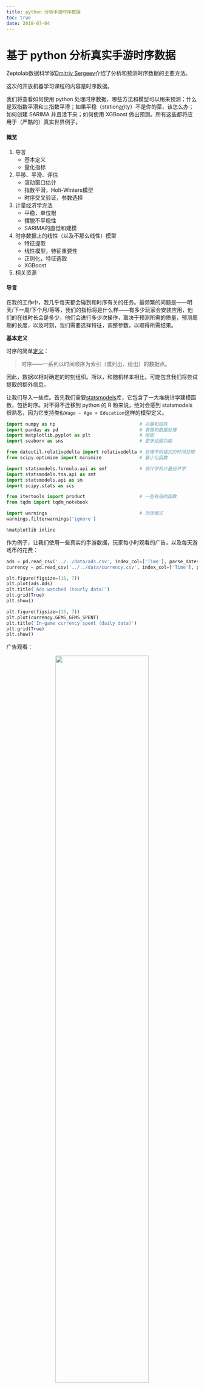 ```yaml
---
title: python 分析手游时序数据
toc: true
date: 2019-07-04
---
```

# 基于 python 分析真实手游时序数据

Zeptolab数据科学家[Dmitriy Sergeev](https://medium.com/%40dmitriysergeev)介绍了分析和预测时序数据的主要方法。

这次的开放机器学习课程的内容是时序数据。

我们将查看如何使用 python 处理时序数据，哪些方法和模型可以用来预测；什么是双指数平滑和三指数平滑；如果平稳（station[ar](https://www.jqr.com/service/company?business=17)ity）不是你的菜，该怎么办；如何创建 SARIMA 并且活下来；如何使用 XGBoost 做出预测。所有这些都将应用于（严酷的）真实世界例子。

#### 概览

1. 导言
   - 基本定义
   - 量化指标
2. 平移、平滑、评估
   - 滚动窗口估计
   - 指数平滑，Holt-Winters模型
   - 时序交叉验证，参数选择
3. 计量经济学方法
   - 平稳，单位根
   - 摆脱不平稳性
   - SARIMA的直觉和建模
4. 时序数据上的线性（以及不那么线性）模型
   - 特征提取
   - 线性模型，特征重要性
   - 正则化，特征选取
   - XGBoost
5. 相关资源

#### 导言

在我的工作中，我几乎每天都会碰到和时序有关的任务。最频繁的问题是——明天/下一周/下个月/等等，我们的指标将是什么样——有多少玩家会安装应用，他们的在线时长会是多少，他们会进行多少次操作，取决于预测所需的质量，预测周期的长度，以及时刻，我们需要选择特征，调整参数，以取得所需结果。

**基本定义**

时序的简单[定义](https://zh.wikipedia.org/wiki/%E6%99%82%E9%96%93%E5%BA%8F%E5%88%97)：

> 时序——一系列以时间顺序为索引（或列出、绘出）的数据点。

因此，数据以相对确定的时刻组织。所以，和随机样本相比，可能包含我们将尝试提取的额外信息。

让我们导入一些库。首先我们需要[statsmodels](http://statsmodels.sourceforge.net/stable/)库，它包含了一大堆统计学建模函数，包括时序。对不得不迁移到 python 的 R 粉来说，绝对会感到 statsmodels 很熟悉，因为它支持类似`Wage ~ Age + Education`这样的模型定义。

```python
import numpy as np                               # 向量和矩阵
import pandas as pd                              # 表格和数据处理
import matplotlib.pyplot as plt                  # 绘图
import seaborn as sns                            # 更多绘图功能

from dateutil.relativedelta import relativedelta # 处理不同格式的时间日期
from scipy.optimize import minimize              # 最小化函数

import statsmodels.formula.api as smf            # 统计学和计量经济学
import statsmodels.tsa.api as smt
import statsmodels.api as sm
import scipy.stats as scs

from itertools import product                    # 一些有用的函数
from tqdm import tqdm_notebook

import warnings                                  # 勿扰模式
warnings.filterwarnings('ignore')

%matplotlib inline
```

作为例子，让我们使用一些真实的手游数据，玩家每小时观看的广告，以及每天游戏币的花费：

```python
ads = pd.read_csv('../../data/ads.csv', index_col=['Time'], parse_dates=['Time'])
currency = pd.read_csv('../../data/currency.csv', index_col=['Time'], parse_dates=['Time'])

plt.figure(figsize=(15, 7))
plt.plot(ads.Ads)
plt.title('Ads watched (hourly data)')
plt.grid(True)
plt.show()

plt.figure(figsize=(15, 7))
plt.plot(currency.GEMS_GEMS_SPENT)
plt.title('In-game currency spent (daily data)')
plt.grid(True)
plt.show()
```

广告观看：

<p align="center">
    <img width="70%" height="70%" src="http://images.iterate.site/blog/image/20190704/LHs0pqVvvUrr.png?imageslim">
</p>


游戏币花费：

<p align="center">
    <img width="70%" height="70%" src="http://images.iterate.site/blog/image/20190704/angUg95DTtXC.png?imageslim">
</p>


**预测质量指标**

在实际开始预测之前，先让我们理解下如何衡量预测的质量，查看下最常见、使用最广泛的测度：

- **R2**，决定系数（在经济学中，可以理解为模型能够解释的方差比例），(-inf, 1] `sklearn.metrics.r2_score`
- **平均绝对误差（Mean Absolute Error）**，这是一个易于解释的测度，因为它的计量单位和初始序列相同，[0, +inf) `sklearn.metrics.mean_absolute_error`
- **中位绝对误差（Median Absolute Error）**，同样是一个易于解释的测度，对离群值的鲁棒性很好，[0, +inf) `sklearn.metrics.median_absolute_error`
- **均方误差（Mean Squared Error）**，最常用的测度，给较大的错误更高的惩罚，[0, +inf) `sklearn.metrics.mean_squared_error`
- **均方对数误差（Mean Squared Logarithmic Error）**，和 MSE 差不多，只不过先对序列取对数，因此能够照顾到较小的错误，通常用于具有指数趋势的数据，[0, +inf) `sklearn.metrics.mean_squared_log_error`
- **平均绝对百分误差（Mean Absolute Percentage Error）**，类似 MAE 不过基于百分比——当你需要向管理层解释模型的质量时很方便——[0, +inf)，sklearn中没有实现。

```python
# 引入上面提到的所有测度
from sklearn.metrics import r2_score, median_absolute_error, mean_absolute_error
from sklearn.metrics import median_absolute_error, mean_squared_error, mean_squared_log_error

# 自行实现 sklearn 没有提供的平均绝对百分误差很容易
def mean_absolute_percentage_error(y_true, y_pred):
    return np.mean(np.abs((y_true - y_pred) / y_true)) * 100
```

棒极了，现在我们知道如何测量预测的质量了，可以使用哪些测度，以及如何向老板翻译结果。剩下的就是创建模型了。

#### 平移、平滑、评估

让我们从一个朴素的假设开始——“明天会和今天一样”，但是我们并不使用类似 y^t=y(t-1)这样的模型（这其实是一个适用于任意时序预测问题的很好的基线，有时任何模型都无法战胜这一模型），相反，我们将假定变量未来的值取决于前**n**个值的平均，所以我们将使用的是**移动平均（moving average）**。

移动平均公式：

$$
\hat{y}_{t}=\frac{1}{k} \sum_{n=0}^{k-1} y_{t-n}
$$

```python
def moving_average(series, n):
    """
        计算前 n 项观测的平均数
    """
    return np.average(series[-n:])

# 根据前 24 小时的数据预测
moving_average(ads, 24)
```

结果：`116805.0`

不幸的是这样我们无法做出长期预测——为了预测下一步的数据我们需要实际观测的之前的数据。不过移动平均还有一种用途——平滑原时序以显示趋势。pandas提供了实现`DataFrame.rolling(window).mean()`。窗口越宽，趋势就越平滑。遇到噪声很大的数据时（财经数据十分常见），这一过程有助于侦测常见模式。

```python
def plotMovingAverage(series, window, plot_intervals=False, scale=1.96, plot_anomalies=False):

    """
        series - 时序 dateframe
        window - 滑窗大小
        plot_intervals - 显示置信区间
        plot_anomalies - 显示异常值
    """
    rolling_mean = series.rolling(window=window).mean()

    plt.figure(figsize=(15,5))
    plt.title("Moving average\n window size = {}".format(window))
    plt.plot(rolling_mean, "g", label="Rolling mean trend")

    # 绘制平滑后的数据的置信区间
    if plot_intervals:
        mae = mean_absolute_error(series[window:], rolling_mean[window:])
        deviation = np.std(series[window:] - rolling_mean[window:])
        lower_bond = rolling_mean - (mae + scale * deviation)
        upper_bond = rolling_mean + (mae + scale * deviation)
        plt.plot(upper_bond, "r--", label="Upper Bond / Lower Bond")
        plt.plot(lower_bond, "r--")

        # 得到区间后，找出异常值
        if plot_anomalies:
            anomalies = pd.DataFrame(index=series.index, columns=series.columns)
            anomalies[series<lower_bond] = series[series<lower_bond]
            anomalies[series>upper_bond] = series[series>upper_bond]
            plt.plot(anomalies, "ro", markersize=10)

    plt.plot(series[window:], label="Actual values")
    plt.legend(loc="upper left")
plt.grid(True)
```

平滑（窗口大小为 4 小时）：

```python
plotMovingAverage(ads, 4)
```

<p align="center">
    <img width="70%" height="70%" src="http://images.iterate.site/blog/image/20190704/lYdSBFfMdEq7.png?imageslim">
</p>


平滑（窗口大小为 12 小时）：

```python
plotMovingAverage(ads, 12)
```

<p align="center">
    <img width="70%" height="70%" src="http://images.iterate.site/blog/image/20190704/yB51llw0shv1.png?imageslim">
</p>


平滑（窗口大小为 24 小时）：

```python
plotMovingAverage(ads, 24)
```

<p align="center">
    <img width="70%" height="70%" src="http://images.iterate.site/blog/image/20190704/uoDYcHIT02E7.png?imageslim">
</p>


如你所见，在小时数据上按日平滑让我们可以清楚地看到浏览广告的趋势。周末数值较高（周末是[娱乐](https://www.jqr.com/service/company?business=12)时间），工作日一般数值较低。

我们可以同时绘制平滑值的置信区间：

```python
plotMovingAverage(ads, 4, plot_intervals=True)
```

<p align="center">
    <img width="70%" height="70%" src="http://images.iterate.site/blog/image/20190704/bO5qRf1K1VK8.png?imageslim">
</p>


现在让我们在移动平均的帮助下创建一个简单的异常检测系统。不幸的是，在这段时序数据中，一切都比较正常，所以让我们故意弄出点异常来：

```python
ads_anomaly = ads.copy()
# 例如广告浏览量下降了 20%
ads_anomaly.iloc[-20] = ads_anomaly.iloc[-20] * 0.2
```

让我们看看这个简单的方法能不能捕获异常：

```python
plotMovingAverage(ads_anomaly, 4, plot_intervals=True, plot_anomalies=True)
```

<p align="center">
    <img width="70%" height="70%" src="http://images.iterate.site/blog/image/20190704/cwAV39bVcLzu.png?imageslim">
</p>


酷！按周平滑呢？

```python
plotMovingAverage(currency, 7, plot_intervals=True, plot_anomalies=True)
```

<p align="center">
    <img width="70%" height="70%" src="http://images.iterate.site/blog/image/20190704/ACbnPW8b0l3S.png?imageslim">
</p>


不好！这是简单方法的缺陷——它没能捕捉月度数据的季节性，几乎将所有 30 天出现一次的峰值当作异常值。如果你不想有这么多虚假警报，最好考虑更复杂的模型。

顺便提下移动平均的一个简单修正——**加权平均（weighted average）**。其中不同的观测具有不同的权重，所有权重之和为一。通常最近的观测具有较高的权重。

$$
\hat{y}_{t}=\sum_{n=1}^{k} \omega_{n} y_{t+1-n}
$$

```python
def weighted_average(series, weights):
    result = 0.0
    weights.reverse()
    for n in range(len(weights)):
        result += series.iloc[-n-1] * weights[n]
    return float(result)

weighted_average(ads, [0.6, 0.3, 0.1])
```

结果：`98423.0`

**指数平滑**

那么，如果我们不只加权最近的几项观测，而是加权全部现有的观测，但对历史数据的权重应用指数下降呢？

$$
\hat{y}_{t}=\alpha \cdot y_{t}+(1-\alpha) \cdot \hat{y}_{t-1}
$$

这一模型的值是当前观测和历史观测的加权平均。权重α称为平滑因子，定义多快“遗忘”之前的观测。α越小，之前的值的影响就越大，序列就越平滑。

指数隐藏在函数的递归调用之中，$\hat{y}_{t-1}$ 本身包含 $(1-α)\hat{y}_{t-1}$，以此类推，直到序列的开始。

```python
def exponential_smoothing(series, alpha):
    """
        series - 时序数据集
        alpha - 浮点数，范围[0.0, 1.0]，平滑参数
    """
    result = [series[0]] # 第一项和序列第一项相同
    for n in range(1, len(series)):
        result.append(alpha * series[n] + (1 - alpha) * result[n-1])
    return result

def plotExponentialSmoothing(series, alphas):
    with plt.style.context('seaborn-white'):
        plt.figure(figsize=(15, 7))
        for alpha in alphas:
            plt.plot(exponential_smoothing(series, alpha), label="Alpha {}".format(alpha))
        plt.plot(series.values, "c", label = "Actual")
        plt.legend(loc="best")
        plt.axis('tight')
        plt.title("Exponential Smoothing")
        plt.grid(True);

plotExponentialSmoothing(ads.Ads, [0.3, 0.05])
plotExponentialSmoothing(currency.GEMS_GEMS_SPENT, [0.3, 0.05])
```

<p align="center">
    <img width="70%" height="70%" src="http://images.iterate.site/blog/image/20190704/ULfUfknuFQtL.png?imageslim">
</p>


<p align="center">
    <img width="70%" height="70%" src="http://images.iterate.site/blog/image/20190704/0gJ9pV3QI2pq.png?imageslim">
</p>


**双指数平滑**

目前我们的方法能给出的只是单个未来数据点的预测（以及一些良好的平滑），这很酷，但还不够，所以让我们扩展下指数平滑以预测两个未来数据点（当然，同样经过平滑）。

序列分解应该能帮到我们——我们得到两个分量：截距（也叫水平）l和趋势（也叫斜率）b。我们使用之前提到的方法学习预测截距（或期望的序列值），并将同样的指数平滑应用于趋势（假定时序未来改变的方向取决于之前的加权变化）。


双指数平滑公式：

$$
\ell_{x}=\alpha y_{x}+(1-\alpha)\left(\ell_{x-1}+b_{x-1}\right)
$$
$$
b_{x}=\beta\left(\ell_{x}-\ell_{x-1}\right)+(1-\beta) b_{x-1}
$$
$$
\hat{y}_{x+1}=\ell_{x}+b_{x}
$$


上面的第一个函数描述截距，和之前一样，它取决于序列的当前值，只不过第二项现在分成水平和趋势两个分量。第二个函数描述趋势，它取决于当前一步的水平变动，以及之前的趋势值。这里β系数是指数平滑的权重。最后的预测为模型对截距和趋势的预测之和。

```python
def double_exponential_smoothing(series, alpha, beta):
    result = [series[0]]
    for n in range(1, len(series)+1):
        if n == 1:
            level, trend = series[0], series[1] - series[0]
        if n >= len(series):
            value = result[-1]
        else:
            value = series[n]
        last_level, level = level, alpha*value + (1-alpha)*(level+trend)
        trend = beta*(level-last_level) + (1-beta)*trend
        result.append(level+trend)
return result

def plotDoubleExponentialSmoothing(series, alphas, betas):
    with plt.style.context('seaborn-white'):
        plt.figure(figsize=(20, 8))
        for alpha in alphas:
            for beta in betas:
                plt.plot(double_exponential_smoothing(series, alpha, beta), label="Alpha {}, beta {}".format(alpha, beta))
        plt.plot(series.values, label = "Actual")
        plt.legend(loc="best")
        plt.axis('tight')
        plt.title("Double Exponential Smoothing")
        plt.grid(True)

  plotDoubleExponentialSmoothing(ads.Ads, alphas=[0.9, 0.02], betas=[0.9, 0.02])
plotDoubleExponentialSmoothing(currency.GEMS_GEMS_SPENT, alphas=[0.9, 0.02], betas=[0.9, 0.02])
```
<center>


![](http://images.iterate.site/blog/image/20190704/c8epGBpONMjk.png?imageslim){ width=55% }

</center>

<p align="center">
    <img width="70%" height="70%" src="http://images.iterate.site/blog/image/20190704/agA78IXhdSNN.png?imageslim">
</p>


现在我们有两个可供调节的参数——α和β。前者根据趋势平滑序列，后者平滑趋势本身。这两个参数越大，最新的观测的权重就越高，建模的序列就越不平滑。这两个参数的组合可能产生非常怪异的结果，特别是手工设置时。我们很快将查看自动选择参数的方法，在介绍三次指数平滑之后。

**Holt-Winters模型**

好哇！让我们看下一个指数平滑的变体，这次是三次指数平滑。

这一方法的思路是我们加入第三个分量——季节性。这意味着，如果我们的时序不具有季节性（我们之前的例子就不具季节性），我们就不应该使用这一方法。模型中的季节分量将根据季节长度解释截距和趋势上的重复波动，季节长度也就是波动重复的周期。季节中的每项观测有一个单独的分量，例如，如果季节长度为 7（按周计的季节），我们将有 7 个季节分量，每个季节分量对应一天。

现在我们得到了一个新系统：

三次指数平滑公式:

$$
\ell_{x}=\alpha\left(y_{x}-s_{x-L}\right)+(1-\alpha)\left(\ell_{x-1}+b_{x-1}\right)
$$
$$
b_{x}=\beta\left(\ell_{x}-\ell_{x-1}\right)+(1-\beta) b_{x-1}
$$
$$
s_{x}=\gamma\left(y_{x}-\ell_{x}\right)+(1-\gamma) s_{x-L}
$$

$$
\hat{y}_{x+m}=\ell_{x}+m b_{x}+s_{x-L+1+(m-1) m o d L}
$$

现在，截断取决于时序的当前值减去相应的季节分量，趋势没有变动，季节分量取决于时序的当前值减去截断，以及前一个季节分量的值。注意分量在所有现有的季节上平滑，例如，周一分量会和其他所有周一平均。关于如何计算平均以及趋势分量和季节分量的初始逼近，可以参考工程统计手册 6.4.3.5：

<https://www.itl.nist.gov/div898/handbook/pmc/section4/pmc435.htm>

具备季节分量后，我们可以预测任意 m 步未来，而不是一步或两步，非常鼓舞人心。

下面是三次指数平滑模型的代码，也称 Holt-Winters模型，得名于发明人的姓氏——Charles Holt和他的学生 Peter Winters。此外，模型中还引入了 Brutlag 方法，以创建置信区间：

Brutlag 方法公式：

$$
\hat{y}_{\max _{x}}=\ell_{x-1}+b_{x-1}+s_{x-T}+m \cdot d_{t-T}
$$
$$
\hat{y}_{\min _{x}}=\ell_{x-1}+b_{x-1}+s_{x-T}-m \cdot d_{t-T}
$$
$$
d_{t}=\gamma\left|y_{t}-\hat{y}_{t}\right|+(1-\gamma) d_{t-T}
$$

其中 T 为季节的长度，d为预测偏差。你可以参考以下论文了解这一方法的更多内容，以及它在时序异常检测中的应用：

<https://annals-csis.org/proceedings/2012/pliks/118.pdf>

```python
class HoltWinters:

    """
    Holt-Winters模型，使用 Brutlag 方法检测异常

    # series - 初始时序
    # slen - 季节长度
    # alpha, beta, gamma - Holt-Winters模型参数
    # n_preds - 预测视野
    # scaling_factor - 设置 Brutlag 方法的置信区间（通常位于 2 到 3 之间）

    """


    def __init__(self, series, slen, alpha, beta, gamma, n_preds, scaling_factor=1.96):
        self.series = series
        self.slen = slen
        self.alpha = alpha
        self.beta = beta
        self.gamma = gamma
        self.n_preds = n_preds
        self.scaling_factor = scaling_factor


    def initial_trend(self):
        sum = 0.0
        for i in range(self.slen):
            sum += float(self.series[i+self.slen] - self.series[i]) / self.slen
        return sum / self.slen

    def initial_seasonal_components(self):
        seasonals = {}
        season_averages = []
        n_seasons = int(len(self.series)/self.slen)
        # 计算季节平均
        for j in range(n_seasons):
            season_averages.append(sum(self.series[self.slen*j:self.slen*j+self.slen])/float(self.slen))
        # 计算初始值
        for i in range(self.slen):
            sum_of_vals_over_avg = 0.0
            for j in range(n_seasons):
                sum_of_vals_over_avg += self.series[self.slen*j+i]-season_averages[j]
            seasonals[i] = sum_of_vals_over_avg/n_seasons
        return seasonals


    def triple_exponential_smoothing(self):
        self.result = []
        self.Smooth = []
        self.Season = []
        self.Trend = []
        self.PredictedDeviation = []
        self.UpperBond = []
        self.LowerBond = []

        seasonals = self.initial_seasonal_components()

        for i in range(len(self.series)+self.n_preds):
            if i == 0: # 成分初始化
                smooth = self.series[0]
                trend = self.initial_trend()
                self.result.append(self.series[0])
                self.Smooth.append(smooth)
                self.Trend.append(trend)
                self.Season.append(seasonals[i%self.slen])

                self.PredictedDeviation.append(0)

                self.UpperBond.append(self.result[0] +
                                      self.scaling_factor *
                                      self.PredictedDeviation[0])

                self.LowerBond.append(self.result[0] -
                                      self.scaling_factor *
                                      self.PredictedDeviation[0])
                continue

            if i >= len(self.series): # 预测
                m = i - len(self.series) + 1
                self.result.append((smooth + m*trend) + seasonals[i%self.slen])

                # 预测时在每一步增加不确定性
                self.PredictedDeviation.append(self.PredictedDeviation[-1]*1.01)

            else:
                val = self.series[i]
                last_smooth, smooth = smooth, self.alpha*(val-seasonals[i%self.slen]) + (1-self.alpha)*(smooth+trend)
                trend = self.beta * (smooth-last_smooth) + (1-self.beta)*trend
                seasonals[i%self.slen] = self.gamma*(val-smooth) + (1-self.gamma)*seasonals[i%self.slen]
                self.result.append(smooth+trend+seasonals[i%self.slen])

                # 据 Brutlag 算法计算偏差
                self.PredictedDeviation.append(self.gamma * np.abs(self.series[i] - self.result[i])
                                               + (1-self.gamma)*self.PredictedDeviation[-1])

            self.UpperBond.append(self.result[-1] +
                                  self.scaling_factor *
                                  self.PredictedDeviation[-1])

            self.LowerBond.append(self.result[-1] -
                                  self.scaling_factor *
                                  self.PredictedDeviation[-1])

            self.Smooth.append(smooth)
            self.Trend.append(trend)
self.Season.append(seasonals[i%self.slen])
```

**时序交叉验证**

现在我们该兑现之前的承诺，讨论下如何自动估计模型参数。

这里没什么不同寻常的，我们需要选择一个适合任务的损失函数，以了解模型逼近数据的程度。接着，我们通过交叉验证为给定的模型参数评估选择的交叉函数，计算梯度，调整模型参数，等等，勇敢地下降到误差的全局最小值。

问题在于如何在时序数据上进行交叉验证，因为，你知道，时序数据确实具有时间结构，不能在一折中随机混合数据（不保留时间结构），否则观测间的所有时间相关性都会丢失。这就是为什么我们将使用技巧性更强的方法来优化模型参数的原因。我不知道这个方法是否有正式的名称，但是在[CrossValidated](https://stats.stackexchange.com/questions/14099/using-k-fold-cross-validation-for-time-series-model-selection)上（在这个网站上你可以找到所有问题的答案，生命、宇宙以及任何事情的终极答案除外），有人提出了“滚动式交叉验证”（cross-validation on a rolling basis）这一名称。

这一想法很简单——我们在时序数据的一小段上训练模型，从时序开始到某一时刻**t**，预测接下来的**t+n**步并计算误差。接着扩张训练样本至**t+n**个值，并预测从**t+n**到**t+2×n**的数据。持续扩张直到穷尽所有观测。初始训练样本到最后的观测之间可以容纳多少个**n**，我们就可以进行多少折交叉验证。

滚动式交叉验证：

<p align="center">
    <img width="70%" height="70%" src="http://images.iterate.site/blog/image/20190704/2t8fjUpAgW0V.png?imageslim">
</p>


了解了如何设置交叉验证，我们将找出 Holt-Winters模型的最优参数，回忆一下，我们的广告数据有按日季节性，所以我们有`slen=24`。

```python
from sklearn.model_selection import TimeSeriesSplit

def timeseriesCVscore(params, series, loss_function=mean_squared_error, slen=24):
    errors = []

    values = series.values
    alpha, beta, gamma = params

    # 设定交叉验证折数
    tscv = TimeSeriesSplit(n_splits=3)

    for train, test in tscv.split(values):

        model = HoltWinters(series=values[train], slen=slen,
                            alpha=alpha, beta=beta, gamma=gamma, n_preds=len(test))
        model.triple_exponential_smoothing()

        predictions = model.result[-len(test):]
        actual = values[test]
        error = loss_function(predictions, actual)
        errors.append(error)

return np.mean(np.array(errors))
```

和其他指数平滑模型一样，Holt-Winters模型中，平滑参数的取值范围在 0 到 1 之间，因此我们需要选择一种支持给模型参数添加限制的算法。我们选择了截断牛顿共轭梯度（Truncated Newton conjugate gradient）。

```python
data = ads.Ads[:-20] # 留置一些数据用于测试

# 初始化模型参数 alpha、beta、gamma
x = [0, 0, 0]

# 最小化损失函数
opt = minimize(timeseriesCVscore, x0=x,
               args=(data, mean_squared_log_error),
               method="TNC", bounds = ((0, 1), (0, 1), (0, 1))
)

# 取最优值……
alpha_final, beta_final, gamma_final = opt.x
print(alpha_final, beta_final, gamma_final)

# ……并据此训练模型，预测接下来 50 个小时的数据
model = HoltWinters(data, slen = 24,
                    alpha = alpha_final,
                    beta = beta_final,
                    gamma = gamma_final,
                    n_preds = 50, scaling_factor = 3)
model.triple_exponential_smoothing()
```

最优参数：

```
0.11652680227350454 0.002677697431105852 0.05820973606789237
```

绘图部分的代码：

```python
def plotHoltWinters(series, plot_intervals=False, plot_anomalies=False):
    """
        series - 时序数据集
        plot_intervals - 显示置信区间
        plot_anomalies - 显示异常值
    """

    plt.figure(figsize=(20, 10))
    plt.plot(model.result, label = "Model")
    plt.plot(series.values, label = "Actual")
    error = mean_absolute_percentage_error(series.values, model.result[:len(series)])
    plt.title("Mean Absolute Percentage Error: {0:.2f}%".format(error))

    if plot_anomalies:
        anomalies = np.array([np.NaN]*len(series))
        anomalies[series.values<model.LowerBond[:len(series)]] = \
            series.values[series.values<model.LowerBond[:len(series)]]
        anomalies[series.values>model.UpperBond[:len(series)]] = \
            series.values[series.values>model.UpperBond[:len(series)]]
        plt.plot(anomalies, "o", markersize=10, label = "Anomalies")

    if plot_intervals:
        plt.plot(model.UpperBond, "r--", alpha=0.5, label = "Up/Low confidence")
        plt.plot(model.LowerBond, "r--", alpha=0.5)
        plt.fill_between(x=range(0,len(model.result)), y1=model.UpperBond,
                         y2=model.LowerBond, alpha=0.2, color = "grey")

    plt.vlines(len(series), ymin=min(model.LowerBond), ymax=max(model.UpperBond), linestyles='dashed')
    plt.axvspan(len(series)-20, len(model.result), alpha=0.3, color='lightgrey')
    plt.grid(True)
    plt.axis('tight')
    plt.legend(loc="best", fontsize=13);

plotHoltWinters(ads.Ads)
plotHoltWinters(ads.Ads, plot_intervals=True, plot_anomalies=True)
```

Holt-Winters模型预测

<p align="center">
    <img width="70%" height="70%" src="http://images.iterate.site/blog/image/20190704/pUGROxafawaW.png?imageslim">
</p>

Holt-Winters模型预测及置信区间、异常：


<p align="center">
    <img width="70%" height="70%" src="http://images.iterate.site/blog/image/20190704/I13kDeLiKonX.png?imageslim">
</p>


上面的图形表明，我们的模型能够很好地逼近初始时序，捕捉每日季节性，总体的下降趋势，甚至一些异常。如果我们查看下建模偏差（见下图），我们将很明显地看到，模型对序列结构的改变反应相当鲜明，但接着很快偏差就回归正常值，“遗忘”了过去。模型的这一特性让我们甚至可以为相当噪杂的序列快速构建异常检测系统，而无需花费过多时间和金钱准备数据和训练模型。

```python
plt.figure(figsize=(25, 5))
plt.plot(model.PredictedDeviation)
plt.grid(True)
plt.axis('tight')
plt.title("Brutlag's predicted deviation");
```

Holt-Winters模型偏差

<p align="center">
    <img width="70%" height="70%" src="http://images.iterate.site/blog/image/20190704/GtypGHDwJ5Nb.png?imageslim">
</p>




遇到异常时偏差会增加

我们将在第二个序列上应用相同的算法，我们知道，第二个序列具有趋势和每月季节性。

```python
data = currency.GEMS_GEMS_SPENT[:-50]
slen = 30

x = [0, 0, 0]

opt = minimize(timeseriesCVscore, x0=x,
               args=(data, mean_absolute_percentage_error, slen),
               method="TNC", bounds = ((0, 1), (0, 1), (0, 1))
              )

alpha_final, beta_final, gamma_final = opt.x

model = HoltWinters(data, slen = slen,
                    alpha = alpha_final,
                    beta = beta_final,
                    gamma = gamma_final,
                    n_preds = 100, scaling_factor = 3)
model.triple_exponential_smoothing()
```

Holt-Winters模型应用于第二序列

<p align="center">
    <img width="70%" height="70%" src="http://images.iterate.site/blog/image/20190704/tcYYoFhOTXBp.png?imageslim">
</p>


看起来很不错，模型捕捉了向上的趋势和季节性尖峰，总体而言很好地拟合了数据。

Holt-Winters模型在第二序列上检测异常


<p align="center">
    <img width="70%" height="70%" src="http://images.iterate.site/blog/image/20190704/LWlwNsPDP5xd.png?imageslim">
</p>




也捕获了一些异常

Holt-Winters模型在第二序列上的偏差

<p align="center">
    <img width="70%" height="70%" src="http://images.iterate.site/blog/image/20190704/pJ5bNa3UpfPA.png?imageslim">
</p>




偏差随着预测周期的推进而上升

#### 计量经济学方法

**平稳性**

在开始建模之前，我们需要提一下时序的一个重要性质：[平稳性](https://zh.wikipedia.org/wiki/%E5%B9%B3%E7%A8%B3%E8%BF%87%E7%A8%8B)（stationarity）。

如果过程是平稳的，那么它的统计性质不随时间而变，也就是均值和方差不随时间改变（方差的恒定性也称为[同方差性](https://en.wikipedia.org/wiki/Homoscedasticity)），同时协方差函数也不取决于时间（应该只取决于观测之间的距离）。[Sean Abu](http://www.seanabu.com/2016/03/22/time-series-seasonal-ARIMA-model-in-python/)的博客提供了一些可视化的图片：

- 右边的红色曲线不平稳，因为均值随着时间增加：

  ![](http://images.iterate.site/blog/image/20190704/xPfHO9cTwx4p.png?imageslim){ width=55% }

- 这一次，右边的红色曲线在方差方面的运气不好：
  ![](http://images.iterate.site/blog/image/20190704/K15adjUmFjQa.png?imageslim){ width=55% }

- 最后，第 i 项和第(i+m)项的协方差函数不应该是时间的函数。随着时间推移，右边的红色曲线更紧了。因此，协方差不是常量。
  ![](http://images.iterate.site/blog/image/20190704/rlh6RwxUsYSv.png?imageslim){ width=55% }

为什么平稳性如此重要？我们假定未来的统计性质不会和现在观测到的不同，在平稳序列上做出预测很容易。大多数时序模型多多少少建模和预测这些性质（例如均值和方差），这就是如果原序列不平稳，预测会出错的原因。不幸的是，我们在教科书以外的地方见到的大多数时序都是不平稳的。不过，我们可以（并且应该）改变这一点。

知己知彼，百战不殆。为了对抗不平稳性，我们首先需要检测它。我们现在将查看下白噪声和随机游走，并且了解下如何免费从白噪声转到随机游走，无需注册和接受验证短信。

白噪声图形：

```python
white_noise = np.random.normal(size=1000)
with plt.style.context('bmh'):
    plt.figure(figsize=(15, 5))
plt.plot(white_noise)
```

白噪声

<p align="center">
    <img width="70%" height="70%" src="http://images.iterate.site/blog/image/20190704/fp8PPsKqH49N.png?imageslim">
</p>

这一通过标准正态分布生成的过程是平稳的，以 0 为中心振荡，偏差为 1. 现在我们将基于这一过程生成一个新过程，其中相邻值之间的关系为：xt = ρxt-1 + et

```python
def plotProcess(n_samples=1000, rho=0):
    x = w = np.random.normal(size=n_samples)
    for t in range(n_samples):
        x[t] = rho * x[t-1] + w[t]

    with plt.style.context('bmh'):
        plt.figure(figsize=(10, 3))
        plt.plot(x)
        plt.title("Rho {}\n Dickey-Fuller p-value: {}".format(rho, round(sm.tsa.stattools.adfuller(x)[1], 3)))

for rho in [0, 0.6, 0.9, 1]:
plotProcess(rho=rho)
```

![](http://images.iterate.site/blog/image/20190704/5UQHxGI36Y0o.png?imageslim){ width=55% }

![](http://images.iterate.site/blog/image/20190704/Wn7hmIsOzmpv.png?imageslim){ width=55% }

![](http://images.iterate.site/blog/image/20190704/YclVmwGIuOCP.png?imageslim){ width=55% }

![](http://images.iterate.site/blog/image/20190704/J7NqqDu1cI98.png?imageslim){ width=55% }

第一张图上你可以看到之前的平稳的白噪声。第二张图的ρ值增加到 0.6，导致周期更宽了，但总体上还是平稳的。第三张图更偏离均值 0，但仍以其为中心振荡。最后，ρ值为 1 时我们得到了随机游走过程——不平稳的时序。

这是因为达到阈值后，时序 xt = ρxt-1 + et不再回归其均值。如果我们从等式的两边减去 xt-1，我们将得到 xt - xt-1 = (ρ-1)xt-1 + et，其中等式左边的表达式称为一阶差分（first difference）。如果ρ = 1，那么一阶差分将是平稳的白噪声 et。这一事实是时序平稳性的[迪基-福勒检验](https://zh.wikipedia.org/wiki/%E8%BF%AA%E5%9F%BA-%E7%A6%8F%E5%8B%92%E6%A3%80%E9%AA%8C)（Dickey-Fuller test）的主要思想（检验是否存在单位根）。如果非平稳序列可以通过一阶差分得到平稳序列，那么这样的序列称为一阶单整（integrated of order 1）序列。需要指出的是，一阶差分并不总是足以得到平稳序列，因为过程可能是 d 阶单整且 d > 1（具有多个单位根），在这样的情形下，需要使用增广迪基-福勒检验（augmented Dickey-Fuller test）。

我们可以使用不同方法对抗不平稳性——多阶差分，移除趋势和季节性，平滑，以及 Box-Cox变换或对数变换。

**创建 SARIMA 摆脱不平稳性**

现在，让我们历经使序列平稳的多层地狱，创建一个 ARIMA 模型。

```python
def tsplot(y, lags=None, figsize=(12, 7), style='bmh'):
    """
        绘制时序及其 ACF（自相关性函数）、PACF（偏自相关性函数），计算迪基-福勒检验

        y - 时序
        lags - ACF、PACF计算所用的时差
    """
    if not isinstance(y, pd.Series):
        y = pd.Series(y)

    with plt.style.context(style):
        fig = plt.figure(figsize=figsize)
        layout = (2, 2)
        ts_ax = plt.subplot2grid(layout, (0, 0), colspan=2)
        acf_ax = plt.subplot2grid(layout, (1, 0))
        pacf_ax = plt.subplot2grid(layout, (1, 1))

        y.plot(ax=ts_ax)
        p_value = sm.tsa.stattools.adfuller(y)[1]
        ts_ax.set_title('Time Series Analysis Plots\n Dickey-Fuller: p={0:.5f}'.format(p_value))
        smt.graphics.plot_acf(y, lags=lags, ax=acf_ax)
        smt.graphics.plot_pacf(y, lags=lags, ax=pacf_ax)
        plt.tight_layout()

tsplot(ads.Ads, lags=60)
```

时序及其 ACF、PACF

<p align="center">
    <img width="70%" height="70%" src="http://images.iterate.site/blog/image/20190704/NYOhq0p9fRch.png?imageslim">
</p>




上：时序；左下：自相关性；右下：偏自相关性

出乎意料，初始序列是平稳的，迪基-福勒检验拒绝了单位根存在的零假设。实际上，从上面的图形本身就可以看出这一点——没有可见的趋势，所以均值是恒定的，整个序列的方差也相对比较稳定。在建模之前我们只需处理季节性。为此让我们采用“季节差分”，也就是对序列进行简单的减法操作，时差等于季节周期。

```python
ads_diff = ads.Ads - ads.Ads.shift(24)
tsplot(ads_diff[24:], lags=60)
```

季节差分：

<p align="center">
    <img width="70%" height="70%" src="http://images.iterate.site/blog/image/20190704/QFPo0HhJMieb.png?imageslim">
</p>


好多了，可见的季节性消失了，然而自相关函数仍然有过多显著的时差。为了移除它们，我们将取一阶差分：从序列中减去自身（时差为 1）

```python
ads_diff = ads_diff - ads_diff.shift(1)
tsplot(ads_diff[24+1:], lags=60)
```

一阶差分

<p align="center">
    <img width="70%" height="70%" src="http://images.iterate.site/blog/image/20190704/imkSXF401bba.png?imageslim">
</p>


完美！我们的序列看上去是难以用笔墨形容的完美！在零周围振荡，迪基-福勒检验表明它是平稳的，ACF中显著的尖峰不见了。我们终于可以开始建模了！

**ARIMA系速成教程**

我们将逐字母讲解**SARIMA(p,d,q)(P,D,Q,s)**，季节自回归移动平均模型（Seasonal Autoregression Moving Average model）：

- **AR(p)** —— 自回归模型，也就是在时序自身之上回归。基本假设是当前序列值取决于某个（或若干个）时差前的值。模型中的最大时差记为**p**。通过 PACF 图决定初始**p**值——找到最大的显著时差，之后**大多数**其他时差变得不显著。
- **MA(q)** —— 移动平均模型。这里不讨论它的细节，总之它基于以下假设建模时序的误差，当前误差取决于某个时差前的值（记为**q**）。基于和自回归模型类似的逻辑，可以通过 ACF 图找出初始值。

让我们把这 4 个字母组合起来：

**AR(p) + MA(q) = ARMA(p,q)**

这里我们得到了自回归移动平均模型！如果序列是平稳的，我们可以通过这 4 个字母逼近这一序列。

- **I(d)** —— d阶单整。它不过是使序列平稳所需的非季节性差分数。在我们的例子中，它等于 1，因为我们使用一阶差分。

加上这一字母后我们得到了**ARIMA**模型，可以通过非季节性差分处理非平稳数据。

- **S(s)** —— 这个字母代表季节性，**s**为序列的季节周期长度。

加上最后一个字母**S**后，我们发现这最后一个字母除了**s**之外，还附带了三个额外参数——**(P,D,Q)**。

- **P** —— 模型的季节分量的自回归阶数，同样可以从 PACF 得到，但是这次需要查看季节周期长度的倍数的显著时差的数量。例如，如果周期长度等于 24，查看 PACF 发现第 24 个时差和第 48 个时差显著，那么初始**P**值应当是 2.
- **Q** —— 移动平均模型的季节分量的阶数，初始值的确定和**P**同理，只不过使用 ACF 图形。
- **D** —— 季节性单整阶数。等于 1 或 0，分别表示是否应用季节差分。

了解了如何设置初始参数后，让我们回过头去重新看下最终的图形：

一阶差分:

<p align="center">
    <img width="70%" height="70%" src="http://images.iterate.site/blog/image/20190704/9fmi7XB0kNEN.png?imageslim">
</p>


- **p**最有可能是 4，因为这是 PACF 上最后一个显著的时差，之后大多数时差变得不显著。
- **d**等于 1，因为我们采用的是一阶差分。
- **q**大概也等于 4，这可以从 ACF 上看出来。
- **P**可能等于 2，因为 PACF 上第 24 个时差和第 48 个时差某种程度上比较显著。
- **D**等于 1，我们应用了季节差分。
- **Q**大概是 1，ACF上第 24 个时差是显著的，而第 48 个时差不显著。

现在我们打算测试不同的参数组合，看看哪个是最好的：

```python
# 设定初始值和初始范围
ps = range(2, 5)
d=1
qs = range(2, 5)
Ps = range(0, 3)
D=1
Qs = range(0, 2)
s = 24

# 创建参数所有可能组合的列表
parameters = product(ps, qs, Ps, Qs)
parameters_list = list(parameters)
```

`len(parameters_list)`的结果是 54，也就是说，共有 54 种组合。

```python
def optimizeSARIMA(parameters_list, d, D, s):
    """
    返回参数和相应的 AIC 的 dataframe

        parameters_list - (p, q, P, Q)元组列表
        d - ARIMA模型的单整阶
        D - 季节性单整阶
        s - 季节长度
    """

       results = []
    best_aic = float("inf")

    for param in tqdm_notebook(parameters_list):
        # 由于有些组合不能收敛，所以需要使用 try-except
        try:
            model=sm.tsa.statespace.SARIMAX(ads.Ads, order=(param[0], d, param[1]),
                                            seasonal_order=(param[3], D, param[3], s)).fit(disp=-1)
        except:
            continue
        aic = model.aic
        # 保存最佳模型、AIC、参数
        if aic < best_aic:
            best_model = model
            best_aic = aic
            best_param = param
        results.append([param, model.aic])

    result_table = pd.DataFrame(results)
    result_table.columns = ['parameters', 'aic']
    # 递增排序，AIC越低越好
    result_table = result_table.sort_values(by='aic', ascending=True).reset_index(drop=True)

    return result_table

result_table = optimizeSARIMA(parameters_list, d, D, s)

# 设定参数为给出最低 AIC 的参数组合
p, q, P, Q = result_table.parameters[0]

best_model=sm.tsa.statespace.SARIMAX(ads.Ads, order=(p, d, q),
                                        seasonal_order=(P, D, Q, s)).fit(disp=-1)
print(best_model.summary())
```

最佳 SARIMA 模型：

<p align="center">
    <img width="70%" height="70%" src="http://images.iterate.site/blog/image/20190704/dSqH9EJe6zcM.png?imageslim">
</p>


让我们查看下这一模型的残余分量（residual）：

```python
tsplot(best_model.resid[24+1:], lags=60)
```

最佳 SARIMA 模型残余：

<p align="center">
    <img width="70%" height="70%" src="http://images.iterate.site/blog/image/20190704/vTbskYHKkXWc.png?imageslim">
</p>


很明显，残余是平稳的，没有明显的自相关性。

让我们使用这一模型进行预测：

```python
def plotSARIMA(series, model, n_steps):
    """
        绘制模型预测值与实际数据对比图

        series - 时序数据集
        model - SARIMA模型
        n_steps - 预测未来的步数

    """
    data = series.copy()
    data.columns = ['actual']
    data['arima_model'] = model.fittedvalues
    # 平移 s+d步，因为差分的缘故，前面的一些数据没有被模型观测到
    data['arima_model'][:s+d] = np.NaN

    forecast = model.predict(start = data.shape[0], end = data.shape[0]+n_steps)
    forecast = data.arima_model.append(forecast)
    # 计算误差，同样平移 s+d步
    error = mean_absolute_percentage_error(data['actual'][s+d:], data['arima_model'][s+d:])

    plt.figure(figsize=(15, 7))
    plt.title("Mean Absolute Percentage Error: {0:.2f}%".format(error))
    plt.plot(forecast, color='r', label="model")
    plt.axvspan(data.index[-1], forecast.index[-1], alpha=0.5, color='lightgrey')
    plt.plot(data.actual, label="actual")
    plt.legend()
    plt.grid(True);

plotSARIMA(ads, best_model, 50)
```

最佳 SARIMA 模型预测值：

<p align="center">
    <img width="70%" height="70%" src="http://images.iterate.site/blog/image/20190704/lKgtrEPvyPVz.png?imageslim">
</p>


最终我们得到了相当不错的预测，模型的平均误差率是 4.01%，这非常非常好。但是为了达到这一精确度，在准备数据、使序列平稳化、暴力搜索参数上付出了太多。

#### 时序数据上的线性（以及不那么线性）模型

在我的工作中，创建模型的指导原则常常是[快、好、省](http://fastgood.cheap/)。这意味着有些模型永远不会用于生产环境，因为它们需要过长的时间准备数据（比如 SARIMA），或者需要频繁地重新训练新数据（比如 SARIMA），或者很难调整（比如 SARIMA）。相反，我经常使用轻松得多的方法，从现有时序中选取一些特征，然后创建一个简单的线性回归或随机森林模型。又快又省。

也许这个方法没有充分的理论支撑，打破了一些假定（比如，高斯-马尔可夫定理，特别是误差不相关的部分），但在实践中，这很有用，在机器学习竞赛中也相当常用。

**特征提取**

很好，模型需要特征，而我们所有的不过是 1 维时序。我们可以提取什么特征？

**首先当然是时差。**

**窗口统计量：**

- 窗口内序列的最大/小值
- 窗口的平均数/中位数
- 窗口的方差
- 等等

**日期和时间特征**

- 每小时的第几分钟，每天的第几小时，每周的第几天，你懂的
- 这一天是节假日吗？也许有什么特别的事情发生了？这可以作为布尔值特征

**目标编码**

**其他模型的预测**（不过如此预测的话会损失速度）

让我们运行一些模型，看看我们可以从广告序列中提取什么

**时序的时差**

将序列往回移动**n**步，我们能得到一个特征，其中时序的当前值和其**t-n**时刻的值对齐。如果我们移动 1 时差，并训练模型预测未来，那么模型将能够提前预测 1 步。增加时差，比如，增加到 6，可以让模型提前预测 6 步，不过它需要在观测到数据的 6 步之后才能利用。如果在这期间序列发生了根本性的变动，那么模型无法捕捉这一变动，会返回误差很大的预测。因此，时差的选取需要平衡预测的质量和时长。

```python
data = pd.DataFrame(ads.Ads.copy())
data.columns = ["y"]

for i in range(6, 25):
data["lag_{}".format(i)] = data.y.shift(i)

from sklearn.linear_model import LinearRegression
from sklearn.model_selection import cross_val_score

# 5折交叉验证
tscv = TimeSeriesSplit(n_splits=5)

def timeseries_train_test_split(X, y, test_size):
    test_index = int(len(X)*(1-test_size))

    X_train = X.iloc[:test_index]
    y_train = y.iloc[:test_index]
    X_test = X.iloc[test_index:]
    y_test = y.iloc[test_index:]

    return X_train, X_test, y_train, y_test

def plotModelResults(model, X_train=X_train, X_test=X_test, plot_intervals=False, plot_anomalies=False):
    prediction = model.predict(X_test)

    plt.figure(figsize=(15, 7))
    plt.plot(prediction, "g", label="prediction", linewidth=2.0)
    plt.plot(y_test.values, label="actual", linewidth=2.0)

    if plot_intervals:
        cv = cross_val_score(model, X_train, y_train,
                                    cv=tscv,
                                    scoring="neg_mean_absolute_error")
        mae = cv.mean() * (-1)
        deviation = cv.std()

        scale = 1.96
        lower = prediction - (mae + scale * deviation)
        upper = prediction + (mae + scale * deviation)

        plt.plot(lower, "r--", label="upper bond / lower bond", alpha=0.5)
        plt.plot(upper, "r--", alpha=0.5)

        if plot_anomalies:
            anomalies = np.array([np.NaN]*len(y_test))
            anomalies[y_test<lower] = y_test[y_test<lower]
            anomalies[y_test>upper] = y_test[y_test>upper]
            plt.plot(anomalies, "o", markersize=10, label = "Anomalies")

    error = mean_absolute_percentage_error(prediction, y_test)
    plt.title("Mean absolute percentage error {0:.2f}%".format(error))
    plt.legend(loc="best")
    plt.tight_layout()
    plt.grid(True);

def plotCoefficients(model):
    """
        绘制模型排序后的系数
    """

    coefs = pd.DataFrame(model.coef_, X_train.columns)
    coefs.columns = ["coef"]
    coefs["abs"] = coefs.coef.apply(np.abs)
    coefs = coefs.sort_values(by="abs", ascending=False).drop(["abs"], axis=1)

    plt.figure(figsize=(15, 7))
    coefs.coef.plot(kind='bar')
    plt.grid(True, axis='y')
    plt.hlines(y=0, xmin=0, xmax=len(coefs), linestyles='dashed');


y = data.dropna().y
X = data.dropna().drop(['y'], axis=1)

# 保留 30%数据用于测试
X_train, X_test, y_train, y_test = timeseries_train_test_split(X, y, test_size=0.3)

# 机器学习
lr = LinearRegression()
lr.fit(X_train, y_train)

plotModelResults(lr, plot_intervals=True)
plotCoefficients(lr)
```

线性模型预测值

<p align="center">
    <img width="70%" height="70%" src="http://images.iterate.site/blog/image/20190704/TQ9k1nxi4wI9.png?imageslim">
</p>




模型预测值：绿线为预测值，蓝线为实际值

线性模型系数：

<p align="center">
    <img width="70%" height="70%" src="http://images.iterate.site/blog/image/20190704/cTGeoHnosW7o.png?imageslim">
</p>




模型系数

好吧，简单的时差和线性回归给出的预测质量和 SARIMA 差得不远。有大量不必要的特征，不过我们将在之后进行特征选择。现在让我们继续增加特征！

我们将在数据集中加入小时、星期几、是否周末三个特征。为此我们需要转换当前 dataframe 的索引为`datetime`格式，并从中提取`hour`和`weekday`。

```python
data.index = data.index.to_datetime()
data["hour"] = data.index.hour
data["weekday"] = data.index.weekday
data['is_weekend'] = data.weekday.isin([5,6])*1
```

可视化所得特征：

```python
plt.figure(figsize=(16, 5))
plt.title("Encoded features")
data.hour.plot()
data.weekday.plot()
data.is_weekend.plot()
plt.grid(True);
```

可视化编码特征：

<p align="center">
    <img width="70%" height="70%" src="http://images.iterate.site/blog/image/20190704/BunsOw70yqdi.png?imageslim">
</p>



蓝线：小时；绿线：星期几；红色：是否周末

由于现有的变量尺度不同——时差的长度数千，类别变量的尺度数十——将它们转换为同一尺度再合理不过，这样也便于探索特征重要性，以及之后的正则化。

```python
from sklearn.preprocessing import StandardScaler
scaler = StandardScaler()

y = data.dropna().y
X = data.dropna().drop(['y'], axis=1)

X_train, X_test, y_train, y_test = timeseries_train_test_split(X, y, test_size=0.3)

X_train_scaled = scaler.fit_transform(X_train)
X_test_scaled = scaler.transform(X_test)

lr = LinearRegression()
lr.fit(X_train_scaled, y_train)

plotModelResults(lr, X_train=X_train_scaled, X_test=X_test_scaled, plot_intervals=True)
plotCoefficients(lr)
```

特征工程后的回归模型预测值：

<p align="center">
    <img width="70%" height="70%" src="http://images.iterate.site/blog/image/20190704/MTPdyREebRpI.png?imageslim">
</p>


特征工程后的回归模型参数：

<p align="center">
    <img width="70%" height="70%" src="http://images.iterate.site/blog/image/20190704/8UuPRezIYWpj.png?imageslim">
</p>


测试误差略有下降。从上面的系数图像我们可以得出结论，`weekday`和`is_weekend`是非常有用的特征。

**目标编码**

我想介绍另一种类别变量编码的变体——基于均值。如果不想让成吨的[独热编码](https://www.jqr.com/article/000243)使模型暴涨，同时导致距离信息损失，同时又因为“0点 < 23点”之类的冲突无法使用实数值，那么我们可以用相对易于解释的值编码变量。很自然的一个想法是使用均值编码目标变量。在我们的例子中，星期几和一天的第几小时可以通过那一天或那一小时浏览的广告平均数编码。非常重要的是，确保均值是在训练集上计算的（或者交叉验证当前的折），避免模型偷窥未来。

```python
def code_mean(data, cat_feature, real_feature):
    """
    返回一个字典，键为 cat_feature的类别，
    值为 real_feature的均值。
    """
    return dict(data.groupby(cat_feature)[real_feature].mean())
```

让我们看下小时平均：

```python
average_hour = code_mean(data, 'hour', "y")
plt.figure(figsize=(7, 5))
plt.title("Hour averages")
pd.DataFrame.from_dict(average_hour, orient='index')[0].plot()
plt.grid(True);
```

目标编码小时平均：


<p align="center">
    <img width="70%" height="70%" src="http://images.iterate.site/blog/image/20190704/O40hsjwRYa1R.png?imageslim">
</p>


最后，让我们定义一个函数完成所有的转换：

```python
def prepareData(series, lag_start, lag_end, test_size, target_encoding=False):
    data = pd.DataFrame(series.copy())
    data.columns = ["y"]

    for i in range(lag_start, lag_end):
        data["lag_{}".format(i)] = data.y.shift(i)

    data.index = data.index.to_datetime()
    data["hour"] = data.index.hour
    data["weekday"] = data.index.weekday
    data['is_weekend'] = data.weekday.isin([5,6])*1

    if target_encoding:
        test_index = int(len(data.dropna())*(1-test_size))
        data['weekday_average'] = list(map(
            code_mean(data[:test_index], 'weekday', "y").get, data.weekday))
        data["hour_average"] = list(map(
            code_mean(data[:test_index], 'hour', "y").get, data.hour))

        data.drop(["hour", "weekday"], axis=1, inplace=True)

    y = data.dropna().y
    X = data.dropna().drop(['y'], axis=1)
    X_train, X_test, y_train, y_test =\
    timeseries_train_test_split(X, y, test_size=test_size)

    return X_train, X_test, y_train, y_test


X_train, X_test, y_train, y_test =\
prepareData(ads.Ads, lag_start=6, lag_end=25, test_size=0.3, target_encoding=True)

X_train_scaled = scaler.fit_transform(X_train)
X_test_scaled = scaler.transform(X_test)

lr = LinearRegression()
lr.fit(X_train_scaled, y_train)

plotModelResults(lr, X_train=X_train_scaled, X_test=X_test_scaled,
                 plot_intervals=True, plot_anomalies=True)
plotCoefficients(lr)
```

结果出现过拟合

<p align="center">
    <img width="70%" height="70%" src="http://images.iterate.site/blog/image/20190704/RcGkOqMUs96w.png?imageslim">
</p>


过拟合模型参数：

<p align="center">
    <img width="70%" height="70%" src="http://images.iterate.site/blog/image/20190704/i0GsFhvTE5sf.png?imageslim">
</p>


这里出现了**过拟合**！`Hour_average`变量在训练数据集上表现如此优异，模型决定集中全力在这个变量上——这导致预测质量下降。处理这一问题有多种方法，比如，我们可以不在整个训练集上计算目标编码，而是在某个窗口上计算，从最后观测到的窗口得到的编码大概能够更好地描述序列的当前状态。或者我们可以直接手工移除这一特征，反正我们已经确定它只会带来坏处。

```python
X_train, X_test, y_train, y_test =\
prepareData(ads.Ads, lag_start=6, lag_end=25, test_size=0.3, target_encoding=False)

X_train_scaled = scaler.fit_transform(X_train)
X_test_scaled = scaler.transform(X_test)
```

**正则化和特征选取**

正如我们已经知道的那样，并不是所有的特征都一样健康，有些可能导致过拟合。除了手工检查外我们还可以应用正则化。最流行的两个带正则化的回归模型是岭（Ridge）回归和 Lasso 回归。它们都在损失函数上施加了某种限制。

在**岭回归**的情形下，限制是系数的平方和，乘以正则化系数。也就是说，特征系数越大，损失越大，因此优化模型的同时将尽可能地保持系数在较低水平。

因为限制是系数的平方和，所以这一正则化方法称为**L2**。它将导致更高的偏差和更低的方差，所以模型的概括性会更好（至少这是我们希望发生的）。

第二种模型**Lasso回归**，在损失函数中加上的不是平方和，而是系数绝对值之和。因此在优化过程中，不重要的特征的系数将变为零，所以 Lasso 回归可以实现自动特征选择。这类正则化称为**L1**。

首先，确认下我们有特征可以移除，也就是说，确实有高度相关的特征：

```python
plt.figure(figsize=(10, 8))
sns.heatmap(X_train.corr());
```

系数相关性热力图：

<p align="center">
    <img width="70%" height="70%" src="http://images.iterate.site/blog/image/20190704/MaElcE9vuQlH.png?imageslim">
</p>




比某些现代艺术要漂亮

```python
from sklearn.linear_model import LassoCV, RidgeCV

ridge = RidgeCV(cv=tscv)
ridge.fit(X_train_scaled, y_train)

plotModelResults(ridge,
                 X_train=X_train_scaled,
                 X_test=X_test_scaled,
                 plot_intervals=True, plot_anomalies=True)
plotCoefficients(ridge)
```

岭回归预测值：

<p align="center">
    <img width="70%" height="70%" src="http://images.iterate.site/blog/image/20190704/ocv2IjwHRabb.png?imageslim">
</p>


岭回归系数:

<p align="center">
    <img width="70%" height="70%" src="http://images.iterate.site/blog/image/20190704/eOWYPccOCRPs.png?imageslim">
</p>


我们可以很清楚地看到，随着特征在模型中的重要性的降低，系数越来越接近零（不过从未达到零）：

```python
lasso = LassoCV(cv=tscv)
lasso.fit(X_train_scaled, y_train)

plotModelResults(lasso,
                 X_train=X_train_scaled,
                 X_test=X_test_scaled,
                 plot_intervals=True, plot_anomalies=True)
plotCoefficients(lasso)
```

Lasso回归预测值:

<p align="center">
    <img width="70%" height="70%" src="http://images.iterate.site/blog/image/20190704/BD7NRo2xqUiV.png?imageslim">
</p>


Lasso回归系数

<p align="center">
    <img width="70%" height="70%" src="http://images.iterate.site/blog/image/20190704/KlrMdXeEepnC.png?imageslim">
</p>


Lasso回归看起来更保守一点，没有将第 23 时差作为最重要特征，同时完全移除了 5 项特征，这提升了预测质量。

**XGBoost**

为什么不试试 XGBoost？


```python
from xgboost import XGBRegressor

xgb = XGBRegressor()
xgb.fit(X_train_scaled, y_train)

plotModelResults(xgb,
                 X_train=X_train_scaled,
                 X_test=X_test_scaled,
plot_intervals=True, plot_anomalies=True)
```

XGBoost预测值

<p align="center">
    <img width="70%" height="70%" src="http://images.iterate.site/blog/image/20190704/dOjqK1DkFWiP.png?imageslim">
</p>


我们的赢家出现了！在我们目前为止尝试过的模型中，XGBoost在测试集上的误差是最小的。

不过这一胜利带有欺骗性，刚到手时序数据，马上尝试 XGBoost 也许不是什么明智的选择。一般而言，和线性模型相比，基于树的模型难以应付数据中的趋势，所以你首先需要从序列中去除趋势，或者使用一些特殊技巧。理想情况下，平稳化序列，接着使用 XGBoost，例如，你可以使用一个线性模型单独预测趋势，然后将其加入 XGBoost 的预测以得到最终预测。

#### 结语

我们熟悉了不同的时序分析和预测方法。很不幸，或者，很幸运，解决这类问题没有银弹。上世纪 60 年代研发的方法（有些甚至在 19 世纪就提出了）和 LSTM、RNN（本文没有介绍）一样流行。这部分是因为时序预测任务和任何其他数据预测任务一样，在许多方面都需要创造性和研究。尽管有众多形式化的质量测度和参数估计方法，我们常常需要为每个序列搜寻并尝试一些不同的东西。最后，平衡质量和成本很重要。之前提到的 SARIMA 模型是一个很好的例子，经过调节之后，它常常能生成出色的结果，但这需要许多小时、许多复杂技巧来处理数据，相反，10分钟之内就可以创建好的简单线性回归模型却能取得相当的结果。

#### 相关资源

- 杜克大学的高级统计预测课程的在线教材，其中介绍了多种平滑技术、线性模型、ARIMA模型的细节：<https://people.duke.edu/~rnau/411home.htm>
- 比较 ARIMA 和随机森林预测 H5N1 高致病性禽流感爆发：<https://bmcbioinformatics.biomedcentral.com/articles/10.1186/1471-2105-15-276>
- 基于 python 进行时序分析——从线性模型到图模型，其中介绍了 ARIMA 模型家族，及其在建模财经指数上的应用：<http://www.blackarbs.com/blog/time-series-analysis-in-python-linear-models-to-garch/11/1/2016>

# 相关

- [机器学习开放课程：九、基于 python 分析真实手游时序数据](https://www.jqr.com/article/000450)
- 原文 [Open Machine Learning Course. Topic 9. Part 1. Time series analysis in python](https://medium.com/open-machine-learning-course/open-machine-learning-course-topic-9-time-series-analysis-in-python-a270cb05e0b3) 作者[Dmitriy Sergeev](https://medium.com/%40dmitriysergeev)
